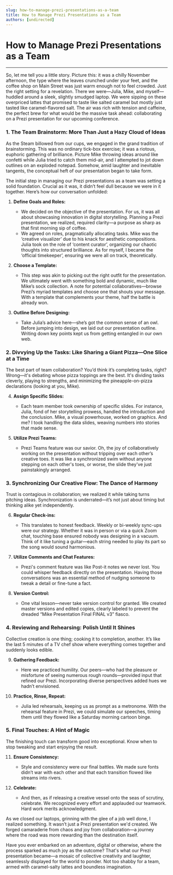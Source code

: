```yaml
---
slug: how-to-manage-prezi-presentations-as-a-team
title: How to Manage Prezi Presentations as a Team
authors: [undirected]
---
```



# How to Manage Prezi Presentations as a Team

---

So, let me tell you a little story. Picture this: it was a chilly November afternoon, the type where the leaves crunched under your feet, and the coffee shop on Main Street was just warm enough not to feel crowded. Just the right setting for a revelation. There we were—Julia, Mike, and myself—huddled around a sleek, slightly smudged laptop. We were sipping on these overpriced lattes that promised to taste like salted caramel but mostly just tasted like caramel-flavored salt. The air was rich with tension and caffeine, the perfect brew for what would be the massive task ahead: collaborating on a Prezi presentation for our upcoming conference.

### 1. The Team Brainstorm: More Than Just a Hazy Cloud of Ideas

As the Steam billowed from our cups, we engaged in the grand tradition of brainstorming. This was no ordinary tick-box exercise; it was a riotous, euphoric gathering of brilliance. Picture Mike throwing ideas around like confetti while Julia tried to catch them mid-air, and I attempted to jot down outlines on an exploded notepad. Somehow, amid laughter and inevitable tangents, the conceptual heft of our presentation began to take form.

The initial step in managing our Prezi presentations as a team was setting a solid foundation. Crucial as it was, it didn’t feel dull because we were in it together. Here’s how our conversation unfolded:

1. **Define Goals and Roles:**
   - We decided on the objective of the presentation. For us, it was all about showcasing innovation in digital storytelling. Planning a Prezi presentation, we realized, required clarity—a purpose as sharp as that first morning sip of coffee.
   - We agreed on roles, pragmatically allocating tasks. Mike was the ‘creative visualizer’ due to his knack for aesthetic compositions. Julia took on the role of ‘content curator’, organizing our chaotic thoughts into structured brilliance. As for myself, I became the ‘official timekeeper’, ensuring we were all on track, theoretically.

2. **Choose a Template:**
   - This step was akin to picking out the right outfit for the presentation. We ultimately went with something bold and dynamic, much like Mike’s sock collection. A note for potential collaboratives—browse Prezi’s myriad templates and choose one that shouts your message. With a template that complements your theme, half the battle is already won.

3. **Outline Before Designing:**
   - Take Julia’s advice here—she’s got the common sense of an owl. Before jumping into design, we laid out our presentation outline. Writing down key points kept us from getting entangled in our own web. 

### 2. Divvying Up the Tasks: Like Sharing a Giant Pizza—One Slice at a Time

The best part of team collaboration? You’d think it’s completing tasks, right? Wrong—it's debating whose pizza toppings are the best. It's dividing tasks cleverly, playing to strengths, and minimizing the pineapple-on-pizza declarations (looking at you, Mike).

4. **Assign Specific Slides:**
   - Each team member took ownership of specific slides. For instance, Julia, fond of her storytelling prowess, handled the introduction and the conclusion. Mike, a visual powerhouse, worked on graphics. And me? I took handling the data slides, weaving numbers into stories that made sense.

5. **Utilize Prezi Teams:**
   - Prezi Teams feature was our savior. Oh, the joy of collaboratively working on the presentation without tripping over each other’s creative toes. It was like a synchronized swim without anyone stepping on each other's toes, or worse, the slide they've just painstakingly arranged.

### 3. Synchronizing Our Creative Flow: The Dance of Harmony

Trust is contagious in collaboration; we realized it while taking turns pitching ideas. Synchronization is underrated—it’s not just about timing but thinking alike yet independently.

6. **Regular Check-ins:**
   - This translates to honest feedback. Weekly or bi-weekly sync-ups were our strategy. Whether it was in person or via a quick Zoom chat, touching base ensured nobody was designing in a vacuum. Think of it like tuning a guitar—each string needed to play its part so the song would sound harmonious.

7. **Utilize Comments and Chat Features:**
   - Prezi's comment feature was like Post-it notes we never lost. You could whisper feedback directly on the presentation. Having those conversations was an essential method of nudging someone to tweak a detail or fine-tune a fact.

8. **Version Control:**
   - One vital lesson—never take version control for granted. We created master versions and edited copies, clearly labeled to prevent the dreaded “Mike Presentation Final FINAL v3” fiasco.

### 4. Reviewing and Rehearsing: Polish Until It Shines

Collective creation is one thing; cooking it to completion, another. It’s like the last 5 minutes of a TV chef show where everything comes together and suddenly looks edible.

9. **Gathering Feedback:**
   - Here we practiced humility. Our peers—who had the pleasure or misfortune of seeing numerous rough rounds—provided input that refined our Prezi. Incorporating diverse perspectives added hues we hadn’t envisioned.

10. **Practice, Rinse, Repeat:**
    - Julia led rehearsals, keeping us as prompt as a metronome. With the rehearsal feature in Prezi, we could simulate our speeches, timing them until they flowed like a Saturday morning cartoon binge.

### 5. Final Touches: A Hint of Magic

The finishing touch can transform good into exceptional. Know when to stop tweaking and start enjoying the result.

11. **Ensure Consistency:**
    - Style and consistency were our final battles. We made sure fonts didn’t war with each other and that each transition flowed like streams into rivers.

12. **Celebrate:**
    - And then, as if releasing a creative vessel onto the seas of scrutiny, celebrate. We recognized every effort and applauded our teamwork. Hard work merits acknowledgment.

As we closed our laptops, grinning with the glee of a job well done, I realized something. It wasn’t just a Prezi presentation we'd created. We forged camaraderie from chaos and joy from collaboration—a journey where the road was more rewarding than the destination itself.

Have you ever embarked on an adventure, digital or otherwise, where the process sparked as much joy as the outcome? That's what our Prezi presentation became—a mosaic of collective creativity and laughter, seamlessly displayed for the world to ponder. Not too shabby for a team, armed with caramel-salty lattes and boundless imagination.